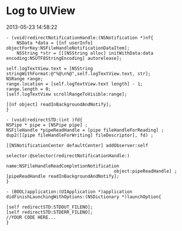# Log to UIView

2013-05-23 14:58:22

	- (void)redirectNotificationHandle:(NSNotification *)nf{
  		NSData *data = [[nf userInfo] objectForKey:NSFileHandleNotificationDataItem];
  		NSString *str = [[[NSString alloc] initWithData:data encoding:NSUTF8StringEncoding] autorelease];

  	self.logTextView.text = [NSString stringWithFormat:@"%@\n%@",self.logTextView.text, str];
  	NSRange range;
  	range.location = [self.logTextView.text length] - 1;
  	range.length = 0;
  	[self.logTextView scrollRangeToVisible:range];

  	[[nf object] readInBackgroundAndNotify];
	}

	- (void)redirectSTD:(int )fd{
  	NSPipe * pipe = [NSPipe pipe] ;
  	NSFileHandle *pipeReadHandle = [pipe fileHandleForReading] ;
  	dup2([[pipe fileHandleForWriting] fileDescriptor], fd) ;

  	[[NSNotificationCenter defaultCenter] addObserver:self
                                           selector:@selector(redirectNotificationHandle:)
                                               name:NSFileHandleReadCompletionNotification
                                             object:pipeReadHandle] ;
  	[pipeReadHandle readInBackgroundAndNotify];
	}

	- (BOOL)application:(UIApplication *)application didFinishLaunchingWithOptions:(NSDictionary *)launchOption{

  	[self redirectSTD:STDOUT_FILENO];
  	[self redirectSTD:STDERR_FILENO];
	//YOUR CODE HERE...
	}